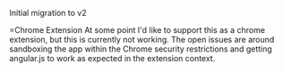 Initial migration to v2

=Chrome Extension
At some point I'd like to support this as a chrome extension, but this is currently not working.  The open issues are around sandboxing the app within the Chrome security restrictions and getting angular.js to work as expected in the extension context.
